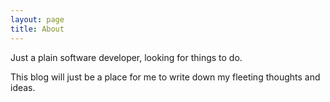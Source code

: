 ```yaml
---
layout: page
title: About
---
```


Just a plain software developer, looking for things to do.

This blog will just be a place for me to write down my fleeting thoughts and ideas.